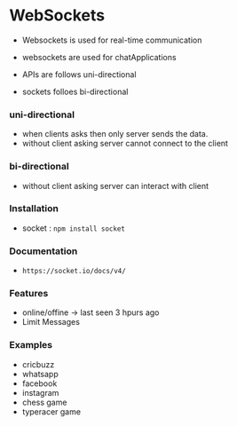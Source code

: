 # WebSockets

- Websockets is used for real-time communication

- websockets are used for chatApplications
- APIs are follows uni-directional
- sockets folloes bi-directional

### uni-directional

- when clients asks then only server sends the data.
- without client asking server cannot connect to the client

### bi-directional

- without client asking server can interact with client

### Installation

- socket : `npm install socket`

### Documentation

- `https://socket.io/docs/v4/`

### Features

- online/offine -> last seen 3 hpurs ago
- Limit Messages

### Examples

- cricbuzz
- whatsapp
- facebook
- instagram
- chess game
- typeracer game
